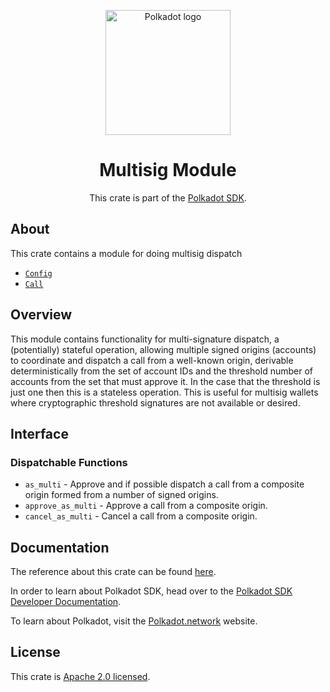 <div align="center">

<img
alt="Polkadot logo" width="200"
src="https://raw.githubusercontent.com/paritytech/polkadot-sdk/rzadp/readmes/docs/images/Polkadot_Logo_Horizontal_Pink_BlackOnWhite.png">

# Multisig Module

This crate is part of the [Polkadot SDK](https://github.com/paritytech/polkadot-sdk/).

</div>

## About

This crate contains a module for doing multisig dispatch

- [`Config`](https://docs.rs/pallet-multisig/latest/pallet_multisig/pallet/trait.Config.html)
- [`Call`](https://docs.rs/pallet-multisig/latest/pallet_multisig/pallet/enum.Call.html)

## Overview

This module contains functionality for multi-signature dispatch, a (potentially) stateful
operation, allowing multiple signed
origins (accounts) to coordinate and dispatch a call from a well-known origin, derivable
deterministically from the set of account IDs and the threshold number of accounts from the
set that must approve it. In the case that the threshold is just one then this is a stateless
operation. This is useful for multisig wallets where cryptographic threshold signatures are
not available or desired.

## Interface

### Dispatchable Functions

- `as_multi` - Approve and if possible dispatch a call from a composite origin formed from a
  number of signed origins.
- `approve_as_multi` - Approve a call from a composite origin.
- `cancel_as_multi` - Cancel a call from a composite origin.

[`Call`]: ./enum.Call.html
[`Config`]: ./trait.Config.html

## Documentation

The reference about this crate can be found [here](https://paritytech.github.io/polkadot-sdk/master/pallet_multisig).

In order to learn about Polkadot SDK, head over to the [Polkadot SDK Developer Documentation](https://paritytech.github.io/polkadot-sdk/master/polkadot_sdk_docs/index.html).

To learn about Polkadot, visit the [Polkadot.network](https://polkadot.network/) website.

## License

This crate is [Apache 2.0 licensed](https://spdx.org/licenses/Apache-2.0.html).
